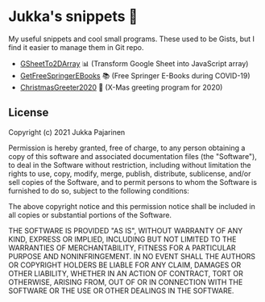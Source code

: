# Jukka's snippets 📎

My useful snippets and cool small programs. These used to be Gists, but I find it easier to manage them in Git repo.

- [GSheetTo2DArray](./GSheetTo2DArray/GSheetTo2DArray.js) 📊 (Transform Google Sheet into JavaScript array)
- [GetFreeSpringerEBooks](./GetFreeSpringerEBooks/GetFreeSpringerEBooks.sh) 📚 (Free Springer E-Books during COVID-19)
- [ChristmasGreeter2020](./ChristmasGreeter2020/ChristmasGreeter2020.js) 🎄 (X-Mas greeting program for 2020)

## License

Copyright (c) 2021 Jukka Pajarinen

Permission is hereby granted, free of charge, to any person obtaining a copy of this software and associated documentation files (the "Software"), to deal in the Software without restriction, including without limitation the rights to use, copy, modify, merge, publish, distribute, sublicense, and/or sell copies of the Software, and to permit persons to whom the Software is furnished to do so, subject to the following conditions:

The above copyright notice and this permission notice shall be included in all copies or substantial portions of the Software.

THE SOFTWARE IS PROVIDED "AS IS", WITHOUT WARRANTY OF ANY KIND, EXPRESS OR IMPLIED, INCLUDING BUT NOT LIMITED TO THE WARRANTIES OF MERCHANTABILITY, FITNESS FOR A PARTICULAR PURPOSE AND NONINFRINGEMENT. IN NO EVENT SHALL THE AUTHORS OR COPYRIGHT HOLDERS BE LIABLE FOR ANY CLAIM, DAMAGES OR OTHER LIABILITY, WHETHER IN AN ACTION OF CONTRACT, TORT OR OTHERWISE, ARISING FROM, OUT OF OR IN CONNECTION WITH THE SOFTWARE OR THE USE OR OTHER DEALINGS IN THE SOFTWARE.